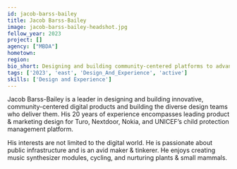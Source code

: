 ```yaml
---
id: jacob-barss-bailey
title: Jacob Barss-Bailey
image: jacob-barss-bailey-headshot.jpg
fellow_year: 2023
project: []
agency: ["MBDA"]
hometown: 
region: 
bio_short: Designing and building community-centered platforms to advance equity.
tags: ['2023', 'east', 'Design_And_Experience', 'active']
skills: ['Design and Experience']
---
```


Jacob Barss-Bailey is a leader in designing and building innovative, community-centered digital products and building the diverse design teams who deliver them. His 20 years of experience encompasses leading product & marketing design for Turo, Nextdoor, Nokia, and UNICEF’s child protection management platform.

His interests are not limited to the digital world. He is passionate about public infrastructure and is an avid maker & tinkerer. He enjoys creating music synthesizer modules, cycling, and nurturing plants & small mammals.